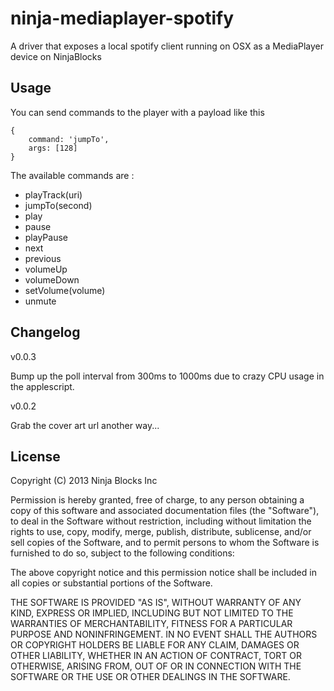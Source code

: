ninja-mediaplayer-spotify
===============

A driver that exposes a local spotify client running on OSX as a MediaPlayer device on NinjaBlocks

## Usage

You can send commands to the player with a payload like this
```
{
    command: 'jumpTo',
    args: [128]
}
```
The available commands are :

- playTrack(uri)
- jumpTo(second)
- play
- pause
- playPause
- next
- previous
- volumeUp
- volumeDown
- setVolume(volume)
- unmute

## Changelog

v0.0.3

Bump up the poll interval from 300ms to 1000ms due to crazy CPU usage in the applescript.

v0.0.2

Grab the cover art url another way...

## License

Copyright (C) 2013 Ninja Blocks Inc

Permission is hereby granted, free of charge, to any person obtaining a copy of this software and associated documentation files (the "Software"), to deal in the Software without restriction, including without limitation the rights to use, copy, modify, merge, publish, distribute, sublicense, and/or sell copies of the Software, and to permit persons to whom the Software is furnished to do so, subject to the following conditions:

The above copyright notice and this permission notice shall be included in all copies or substantial portions of the Software.

THE SOFTWARE IS PROVIDED "AS IS", WITHOUT WARRANTY OF ANY KIND, EXPRESS OR IMPLIED, INCLUDING BUT NOT LIMITED TO THE WARRANTIES OF MERCHANTABILITY, FITNESS FOR A PARTICULAR PURPOSE AND NONINFRINGEMENT. IN NO EVENT SHALL THE AUTHORS OR COPYRIGHT HOLDERS BE LIABLE FOR ANY CLAIM, DAMAGES OR OTHER LIABILITY, WHETHER IN AN ACTION OF CONTRACT, TORT OR OTHERWISE, ARISING FROM, OUT OF OR IN CONNECTION WITH THE SOFTWARE OR THE USE OR OTHER DEALINGS IN THE SOFTWARE.

